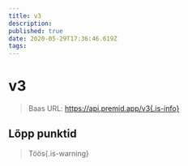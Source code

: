 ```yaml
---
title: v3
description:
published: true
date: 2020-05-29T17:36:46.619Z
tags:
---
```


# v3

> Baas URL: https://api.premid.app/v3{.is-info}


## Lõpp punktid
> Töös{.is-warning}